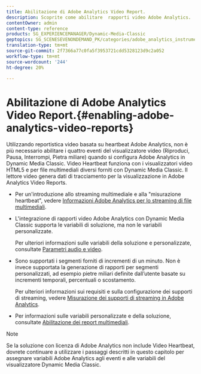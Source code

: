 ```yaml
---
title: Abilitazione di Adobe Analytics Video Report.
description: Scoprite come abilitare  rapporti video Adobe Analytics.
contentOwner: admin
content-type: reference
products: SG_EXPERIENCEMANAGER/Dynamic-Media-Classic
geptopics: SG_SCENESEVENONDEMAND_PK/categories/adobe_analytics_instrumentation_kit
translation-type: tm+mt
source-git-commit: 2f7366a77c0fa5f3953721cdd5328123d9c2a052
workflow-type: tm+mt
source-wordcount: '244'
ht-degree: 20%

---
```



# Abilitazione di Adobe Analytics Video Report.{#enabling-adobe-analytics-video-reports}

Utilizzando  reportistica video basata su heartbeat Adobe Analytics, non è più necessario abilitare i quattro eventi del visualizzatore video (Riproduci, Pausa, Interrompi, Pietra miliare) quando si configura  Adobe Analytics in Dynamic Media Classic. Video Heartbeat funziona con i visualizzatori video HTML5 e per file multimediali diversi forniti con Dynamic Media Classic. Il lettore video genera dati di tracciamento per la visualizzazione in Adobe Analytics Video Reports.

* Per un&#39;introduzione allo streaming multimediale e alla &quot;misurazione heartbeat&quot;, vedere [Informazioni  Adobe Analytics per lo streaming di file multimediali](https://experienceleague.adobe.com/docs/media-analytics/using/media-overview.html#about-adobe-analytics-for-streaming-media).

* L&#39;integrazione di  rapporti video Adobe Analytics con Dynamic Media Classic supporta le variabili di soluzione, ma non le variabili personalizzate.

   Per ulteriori informazioni sulle variabili della soluzione e personalizzate, consultate [Parametri audio e video](https://experienceleague.adobe.com/docs/media-analytics/using/metrics-and-metadata/audio-video-parameters.html#metrics-and-metadata).

* Sono supportati i segmenti forniti di incrementi di un minuto. Non è invece supportata la generazione di rapporti per segmenti personalizzati, ad esempio pietre miliari definite dall’utente basate su incrementi temporali, percentuali o scostamento.

   Per ulteriori informazioni sui requisiti e sulla configurazione dei supporti di streaming, vedere [Misurazione dei supporti di streaming in  Adobe Analytics](https://experienceleague.adobe.com/docs/media-analytics/using/media-overview.html).

* Per informazioni sulle variabili personalizzate e della soluzione, consultate [Abilitazione dei report multimediali](https://experienceleague.adobe.com/docs/media-analytics/using/media-reports/media-reports-enable.html?lang=en#media-reports).

>[!NOTE]
>
>Se la soluzione con licenza di  Adobe Analytics non include Video Heartbeat, dovrete continuare a utilizzare i passaggi descritti in questo capitolo per assegnare  variabili Adobe Analytics agli eventi e alle variabili del visualizzatore Dynamic Media Classic.


